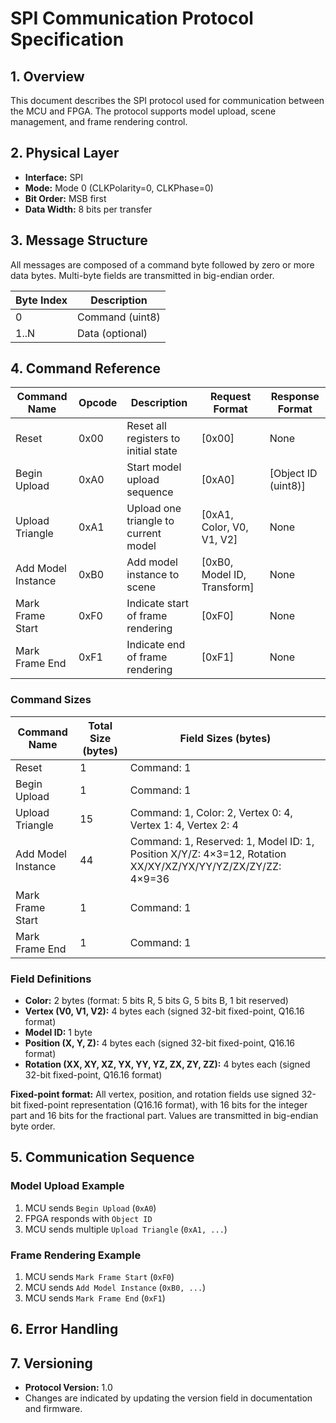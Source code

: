 # SPI Communication Protocol Specification

## 1. Overview

This document describes the SPI protocol used for communication between the MCU and FPGA. The protocol supports model upload, scene management, and frame rendering control.

## 2. Physical Layer

- **Interface:** SPI
- **Mode:** Mode 0 (CLKPolarity=0, CLKPhase=0)
- **Bit Order:** MSB first
- **Data Width:** 8 bits per transfer

## 3. Message Structure

All messages are composed of a command byte followed by zero or more data bytes. Multi-byte fields are transmitted in big-endian order.

| Byte Index | Description         |
|------------|--------------------|
| 0          | Command (uint8)    |
| 1..N       | Data (optional)    |

## 4. Command Reference

| Command Name      | Opcode | Description                                 | Request Format                  | Response Format                |
|-------------------|--------|---------------------------------------------|---------------------------------|--------------------------------|
| Reset             | 0x00   | Reset all registers to initial state        | [0x00]                         | None                           |
| Begin Upload      | 0xA0   | Start model upload sequence                 | [0xA0]                         | [Object ID (uint8)]            |
| Upload Triangle   | 0xA1   | Upload one triangle to current model        | [0xA1, Color, V0, V1, V2]      | None                           |
| Add Model Instance| 0xB0   | Add model instance to scene                 | [0xB0, Model ID, Transform]     | None                           |
| Mark Frame Start  | 0xF0   | Indicate start of frame rendering           | [0xF0]                         | None                           |
| Mark Frame End    | 0xF1   | Indicate end of frame rendering             | [0xF1]                         | None                           |

### Command Sizes

| Command Name        | Total Size (bytes) | Field Sizes (bytes) |
|---------------------|-------------------|---------------------|
| Reset               | 1                 | Command: 1          |
| Begin Upload        | 1                 | Command: 1          |
| Upload Triangle     | 15                | Command: 1, Color: 2, Vertex 0: 4, Vertex 1: 4, Vertex 2: 4 |
| Add Model Instance  | 44                | Command: 1, Reserved: 1, Model ID: 1, Position X/Y/Z: 4×3=12, Rotation XX/XY/XZ/YX/YY/YZ/ZX/ZY/ZZ: 4×9=36 |
| Mark Frame Start    | 1                 | Command: 1          |
| Mark Frame End      | 1                 | Command: 1          |

### Field Definitions

- **Color:** 2 bytes (format: 5 bits R, 5 bits G, 5 bits B, 1 bit reserved)
- **Vertex (V0, V1, V2):** 4 bytes each (signed 32-bit fixed-point, Q16.16 format)
- **Model ID:** 1 byte
- **Position (X, Y, Z):** 4 bytes each (signed 32-bit fixed-point, Q16.16 format)
- **Rotation (XX, XY, XZ, YX, YY, YZ, ZX, ZY, ZZ):** 4 bytes each (signed 32-bit fixed-point, Q16.16 format)

**Fixed-point format:**
All vertex, position, and rotation fields use signed 32-bit fixed-point representation (Q16.16 format), with 16 bits for the integer part and 16 bits for the fractional part. Values are transmitted in big-endian byte order.

## 5. Communication Sequence

### Model Upload Example

1. MCU sends `Begin Upload` (`0xA0`)
2. FPGA responds with `Object ID`
3. MCU sends multiple `Upload Triangle` (`0xA1, ...`)

### Frame Rendering Example

1. MCU sends `Mark Frame Start` (`0xF0`)
2. MCU sends `Add Model Instance` (`0xB0, ...`)
3. MCU sends `Mark Frame End` (`0xF1`)

## 6. Error Handling

## 7. Versioning

- **Protocol Version:** 1.0
- Changes are indicated by updating the version field in documentation and firmware.
